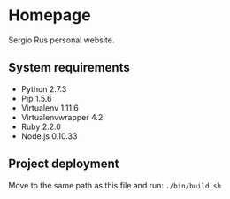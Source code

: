 # Homepage

Sergio Rus personal website.

## System requirements

- Python 2.7.3
- Pip 1.5.6
- Virtualenv 1.11.6
- Virtualenvwrapper 4.2
- Ruby 2.2.0
- Node.js 0.10.33

## Project deployment

Move to the same path as this file and run: `./bin/build.sh`
